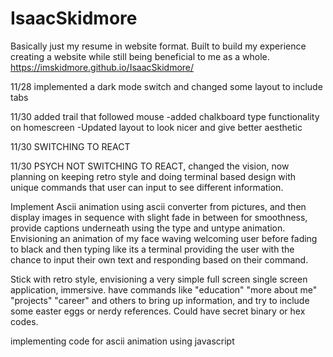 # IsaacSkidmore
Basically just my resume in website format. Built to build my experience creating a website while still being beneficial to me as a whole.
https://imskidmore.github.io/IsaacSkidmore/

11/28 implemented a dark mode switch and changed some layout to include tabs

11/30 added trail that followed mouse
-added chalkboard type functionality on homescreen
-Updated layout to look nicer and give better aesthetic

11/30 SWITCHING TO REACT

11/30 PSYCH NOT SWITCHING TO REACT, changed the vision, now planning on keeping retro style and doing terminal based design with unique commands that user can input to see different information.

Implement Ascii animation using ascii converter from pictures, and then display images in sequence with slight fade in between for smoothness, provide captions underneath using the type and untype animation. Envisioning an animation of my face waving welcoming user before fading to black and then typing like its a terminal providing the user with the chance to input their own text and responding based on their command.

Stick with retro style, envisioning a very simple full screen single screen application, immersive. have commands like "education" "more about me" "projects" "career" and others to bring up information, and try to include some easter eggs or nerdy references. Could have secret binary or hex codes.

implementing code for ascii animation using javascript
